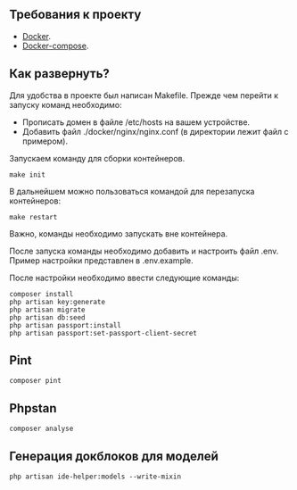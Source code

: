 ## Требования к проекту

- [Docker](https://docs.docker.com/engine/install/).
- [Docker-compose](https://docs.docker.com/compose/install/).

## Как развернуть?

Для удобства в проекте был написан Makefile. Прежде чем перейти к запуску команд необходимо:
 
 - Прописать домен в файле /etc/hosts на вашем устройстве.
 - Добавить файл ./docker/nginx/nginx.conf (в директории лежит файл с примером).

Запускаем команду для сборки контейнеров.
```
make init
```

В дальнейшем можно пользоваться командой для перезапуска контейнеров:
```
make restart
```

Важно, команды необходимо запускать вне контейнера.

После запуска команды необходимо добавить и настроить файл .env. Пример настройки представлен в .env.example.

После настройки необходимо ввести следующие команды:

```
composer install
php artisan key:generate
php artisan migrate
php artisan db:seed
php artisan passport:install
php artisan passport:set-passport-client-secret
```

## Pint

```
composer pint
```

## Phpstan

```
composer analyse
```

## Генерация докблоков для моделей

```
php artisan ide-helper:models --write-mixin
```
